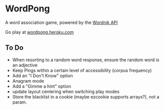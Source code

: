 WordPong
========

A word association game, powered by the [Wordnik API](http://developer.wordnik.com)

Go play at [wordpong.heroku.com](http://wordpong.heroku.com)

To Do
-----

* When resorting to a random word response, ensure the random word is an adjective
* Keep Pings within a certain level of accessibility (corpus frequency)
* Add an "I Don't Know" option
* Anagram mode
* Add a "Gimme a hint" option
* update layout centering when switching play modes
* Store the blacklist in a cookie (maybe ezcookie supports arrays?), not a param.